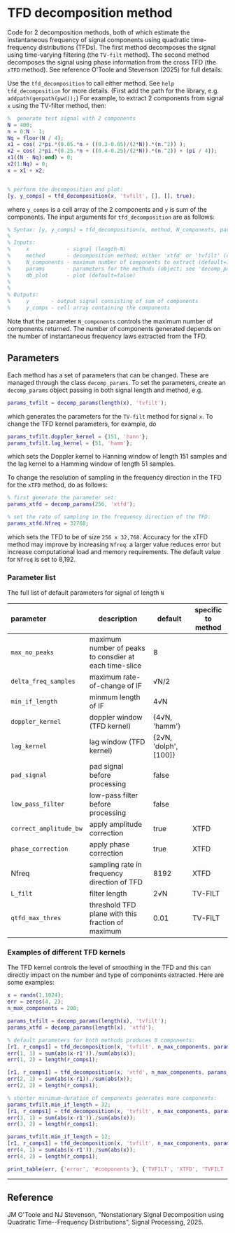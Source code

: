 # TFD decomposition method

Code for 2 decomposition methods, both of which estimate the instantaneous frequency of
signal components using quadratic time-frequency distributions (TFDs). The first method
decomposes the signal using time-varying filtering (the `TV-filt` method). The second
method decomposes the signal using phase information from the cross TFD (the `xTFD`
method). See reference O'Toole and Stevenson (2025) for full details.

Use the `tfd_decomposition` to call either method. See `help tfd_decomposition` for more
details. (First add the path for the library, e.g. `addpath(genpath(pwd));`) For example,
to extract 2 components from signal `x` using the TV-filter method, then:

```matlab
%  generate test signal with 2 components
N = 400;
n = 0:N - 1;
Nq = floor(N / 4);
x1 = cos( 2*pi.*(0.05.*n + ((0.3-0.05)/(2*N)).*(n.^2)) );
x2 = cos( 2*pi.*(0.25.*n + ((0.4-0.25)/(2*N)).*(n.^2)) + (pi / 4));
x1((N - Nq):end) = 0;
x2(1:Nq) = 0;
x = x1 + x2;


% perform the decomposition and plot:
[y, y_comps] = tfd_decomposition(x, 'tvfilt', [], [], true);
```

where `y_comps` is a cell array of the 2 components and `y` is sum of the components. The
input arguments for `tfd_decomposition` are as follows:

```matlab
% Syntax: [y, y_comps] = tfd_decomposition(x, method, N_components, params, db_plot)
%
% Inputs: 
%     x            - signal (length-N)
%     method       - decomposition method; either 'xtfd' or 'tvfilt' (default)
%     N_components - maximum number of components to extract (default=10)
%     params       - parameters for the methods (object; see 'decomp_params.m')
%     db_plot      - plot (default=false)
% 
%
% Outputs: 
%     y       - output signal consisting of sum of components
%     y_comps - cell array containing the components
```

Note that the parameter `N_components` controls the maximum number of components
returned. The number of components generated depends on the number of instantaneous
frequency laws extracted from the TFD.


## Parameters
Each method has a set of parameters that can be changed. These are managed through the
class `decomp_params`. To set the parameters, create an `decomp_params` object
passing in both signal length and method, e.g.

```matlab
params_tvfilt = decomp_params(length(x), 'tvfilt');
```
which generates the parameters for the `TV-filt` method for signal `x`. To change the
TFD kernel parameters, for example, do

```matlab
params_tvfilt.doppler_kernel = {151, 'hann'};
params_tvfilt.lag_kernel = {51, 'hamm'};
```
which sets the Doppler kernel to Hanning window of length 151 samples and the lag kernel
to a Hamming window of length 51 samples.

To change the resolution of sampling in the frequency direction in the TFD for the `xTFD` method, do as follows:
	
```matlab
% first generate the parameter set:
params_xtfd = decomp_params(256, 'xtfd'); 

% set the rate of sampling in the frequency direction of the TFD:
params_xtfd.Nfreq = 32768;
```
which sets the TFD to be of size `256 x 32,768`. Accuracy for the xTFD method may improve
by increasing `Nfreq`: a larger value reduces error but increase computational load and memory
requirements. The default value for `Nfreq` is set to 8,192.

### Parameter list

The full list of default parameters for signal of length `N` 

| parameter              | description                                            | default               | specific to method |
|:-----------------------|--------------------------------------------------------|-----------------------|--------------------|
| `max_no_peaks`         | maximum number of peaks to consdier at each time-slice | 8                     |                    |
| `delta_freq_samples`   | maximum rate-of-change of IF                           | √N/2                  |                    |
| `min_if_length`        | minmum length of IF                                    | 4√N                   |                    |
| `doppler_kernel`       | doppler window (TFD kernel)                            | {4√N, 'hamm'}         |                    |
| `lag_kernel`           | lag window (TFD kernel)                                | {2√N, 'dolph', [100]} |                    |
| `pad_signal`           | pad signal before processing                           | false                 |                    |
| `low_pass_filter`      | low-pass filter before processing                      | false                 |                    |
| `correct_amplitude_bw` | apply amplitude correction                             | true                  | XTFD               |
| `phase_correction`     | apply phase correction                                 | true                  | XTFD               |
| Nfreq                  | sampling rate in frequency direction of TFD            | 8192                  | XTFD               |
| `L_filt`               | filter length                                          | 2√N                   | TV-FILT            |
| `qtfd_max_thres`       | threshold TFD plane with this fraction of maximum      | 0.01                  | TV-FILT            |


### Examples of different TFD kernels
The TFD kernel controls the level of smoothing in the TFD and this can directly impact on
the number and type of components extracted. Here are some examples:


```matlab
x = randn(1,1024);
err = zeros(4, 2);
n_max_components = 200;

params_tvfilt = decomp_params(length(x), 'tvfilt');
params_xtfd = decomp_params(length(x), 'xtfd');

% default parameters for both methods produces 8 components:
[r1, r_comps1] = tfd_decomposition(x, 'tvfilt', n_max_components, params_tvfilt);
err(1, 1) = sum(abs(x-r1'))./sum(abs(x));
err(1, 2) = length(r_comps1);

[r1, r_comps1] = tfd_decomposition(x, 'xtfd', n_max_components, params_xtfd);
err(2, 1) = sum(abs(x-r1))./sum(abs(x));
err(2, 2) = length(r_comps1);

% shorter minimum-duration of components generates more components:
params_tvfilt.min_if_length = 32;
[r1, r_comps1] = tfd_decomposition(x, 'tvfilt', n_max_components, params_tvfilt);
err(3, 1) = sum(abs(x-r1'))./sum(abs(x));
err(3, 2) = length(r_comps1);

params_tvfilt.min_if_length = 12;
[r1, r_comps1] = tfd_decomposition(x, 'tvfilt', n_max_components, params_tvfilt);
err(4, 1) = sum(abs(x-r1'))./sum(abs(x));
err(4, 2) = length(r_comps1);

print_table(err, {'error', '#components'}, {'TVFILT', 'XTFD', 'TVFILT (32)', 'TVFILT (12)'}, [], [], [3, 0]);
```



---

## Reference 

JM O'Toole and NJ Stevenson, "Nonstationary Signal Decomposition using Quadratic
Time--Frequency Distributions", Signal Processing, 2025.
